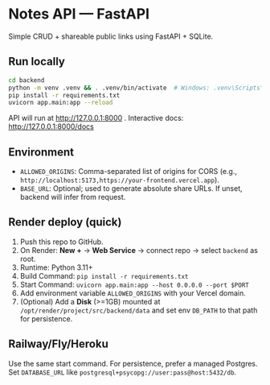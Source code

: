 # Notes API — FastAPI

Simple CRUD + shareable public links using FastAPI + SQLite.

## Run locally

```bash
cd backend
python -m venv .venv && . .venv/bin/activate  # Windows: .venv\Scripts\activate
pip install -r requirements.txt
uvicorn app.main:app --reload
```

API will run at http://127.0.0.1:8000 . Interactive docs: http://127.0.0.1:8000/docs

## Environment

- `ALLOWED_ORIGINS`: Comma-separated list of origins for CORS (e.g., `http://localhost:5173,https://your-frontend.vercel.app`).
- `BASE_URL`: Optional; used to generate absolute share URLs. If unset, backend will infer from request.

## Render deploy (quick)
1. Push this repo to GitHub.
2. On Render: **New +** → **Web Service** → connect repo → select `backend` as root.
3. Runtime: Python 3.11+
4. Build Command: `pip install -r requirements.txt`
5. Start Command: `uvicorn app.main:app --host 0.0.0.0 --port $PORT`
6. Add environment variable `ALLOWED_ORIGINS` with your Vercel domain.
7. (Optional) Add a **Disk** (>=1GB) mounted at `/opt/render/project/src/backend/data` and set env `DB_PATH` to that path for persistence.

## Railway/Fly/Heroku
Use the same start command. For persistence, prefer a managed Postgres. Set `DATABASE_URL` like `postgresql+psycopg://user:pass@host:5432/db`.